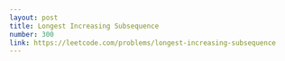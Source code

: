 ```yaml
---
layout: post
title: Longest Increasing Subsequence
number: 300
link: https://leetcode.com/problems/longest-increasing-subsequence
---
```

